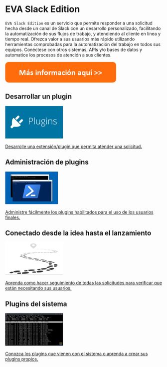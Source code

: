 # EVA Slack Edition

`EVA Slack Edition` es un servicio que permite responder a una solicitud hecha desde un canal de Slack con un desarrollo personalizado, facilitando la automatización de sus flujos de trabajo, y atendiendo al cliente en línea y tiempo real. Ofrezca valor a sus usuarios más rápido utilizando herramientas comprobadas para la automatización del trabajo en todos sus equipos. Conéctese con otros sistemas, APIs y/o bases de datos y automatice los procesos de atención a sus clientes.

[![Obtenga más información aquí](images/more_info_here.png "Obtenga más información aquí")](api/index.md)

## Desarrollar un plugin

[![Desarrollar un plugin](images/plugins_icon.jpg "Desarrollar un plugin")](articles/new-plugin.md)

[Desarrolle una extensión/plugin que permita atender una solicitud.](articles/new-plugin.md)

## Administración de plugins

[![Administración de plugins](images/powershell-icon.jpg "Administración de plugins")](articles/new-plugin.md)

[Administre fácilmente los plugins habilitados para el uso de los usuarios finales.](articles/new-plugin.md)

## Conectado desde la idea hasta el lanzamiento

[![Conectado desde la idea hasta el lanzamiento](images/trace-icon.jpg "Conectado desde la idea hasta el lanzamiento")](api/trace-request.md)

[Aprenda como hacer seguimiento de todas las solicitudes para verificar que están necesitando sus usuarios.](api/trace-request.md)

## Plugins del sistema

[![Plugins del sistema](images/system-plugins-icon.png "Plugins del sistema")](articles/system-plugins.md)

[Conozca los plugins que vienen con el sistema o aprenda a crear sus plugins propios.](articles/system-plugins.md)
